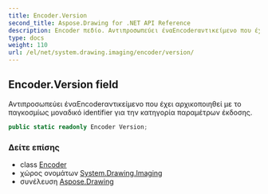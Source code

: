 ```yaml
---
title: Encoder.Version
second_title: Aspose.Drawing for .NET API Reference
description: Encoder πεδίο. Αντιπροσωπεύει έναEncoderαντικείμενο που έχει αρχικοποιηθεί με το παγκοσμίως μοναδικό identifier για την κατηγορία παραμέτρων έκδοσης.
type: docs
weight: 110
url: /el/net/system.drawing.imaging/encoder/version/
---
```

## Encoder.Version field

Αντιπροσωπεύει έναEncoderαντικείμενο που έχει αρχικοποιηθεί με το παγκοσμίως μοναδικό identifier για την κατηγορία παραμέτρων έκδοσης.

```csharp
public static readonly Encoder Version;
```

### Δείτε επίσης

* class [Encoder](../)
* χώρος ονομάτων [System.Drawing.Imaging](../../encoder/)
* συνέλευση [Aspose.Drawing](../../../)


